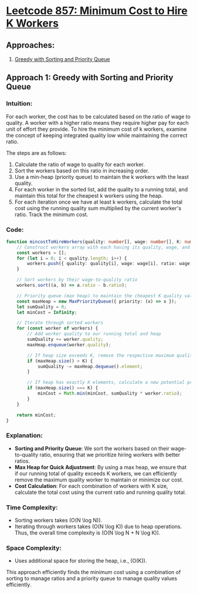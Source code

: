 # [Leetcode 857: Minimum Cost to Hire K Workers](https://leetcode.com/problems/minimum-cost-to-hire-k-workers/)

## Approaches:
1. [Greedy with Sorting and Priority Queue](#approach-1)
   
## Approach 1: Greedy with Sorting and Priority Queue

### Intuition:
For each worker, the cost has to be calculated based on the ratio of wage to quality. A worker with a higher ratio means they require higher pay for each unit of effort they provide. To hire the minimum cost of k workers, examine the concept of keeping integrated quality low while maintaining the correct ratio.

The steps are as follows:
1. Calculate the ratio of wage to quality for each worker.
2. Sort the workers based on this ratio in increasing order.
3. Use a min-heap (priority queue) to maintain the k workers with the least quality.
4. For each worker in the sorted list, add the quality to a running total, and maintain this total for the cheapest k workers using the heap.
5. For each iteration once we have at least k workers, calculate the total cost using the running quality sum multiplied by the current worker's ratio. Track the minimum cost.

### Code:
```typescript
function mincostToHireWorkers(quality: number[], wage: number[], K: number): number {
    // Construct workers array with each having its quality, wage, and wage/quality ratio
    const workers = [];
    for (let i = 0; i < quality.length; i++) {
        workers.push({ quality: quality[i], wage: wage[i], ratio: wage[i] / quality[i] });
    }

    // Sort workers by their wage-to-quality ratio
    workers.sort((a, b) => a.ratio - b.ratio);

    // Priority queue (max heap) to maintain the cheapest K quality values
    const maxHeap = new MaxPriorityQueue({ priority: (x) => x });
    let sumQuality = 0;
    let minCost = Infinity;

    // Iterate through sorted workers
    for (const worker of workers) {
        // Add worker quality to our running total and heap
        sumQuality += worker.quality;
        maxHeap.enqueue(worker.quality);

        // If heap size exceeds K, remove the respective maximum quality worker
        if (maxHeap.size() > K) {
            sumQuality -= maxHeap.dequeue().element;
        }

        // If heap has exactly K elements, calculate a new potential price
        if (maxHeap.size() === K) {
            minCost = Math.min(minCost, sumQuality * worker.ratio);
        }
    }

    return minCost;
}
```

### Explanation:
- **Sorting and Priority Queue**: We sort the workers based on their wage-to-quality ratio, ensuring that we prioritize hiring workers with better ratios.
- **Max Heap for Quick Adjustment**: By using a max heap, we ensure that if our running total of quality exceeds K workers, we can efficiently remove the maximum quality worker to maintain or minimize our cost.
- **Cost Calculation**: For each combination of workers with K size, calculate the total cost using the current ratio and running quality total.

### Time Complexity:
- Sorting workers takes \(O(N \log N)\).
- Iterating through workers takes \(O(N \log K)\) due to heap operations. Thus, the overall time complexity is \(O(N \log N + N \log K)\).

### Space Complexity:
- Uses additional space for storing the heap, i.e., \(O(K)\).

This approach efficiently finds the minimum cost using a combination of sorting to manage ratios and a priority queue to manage quality values efficiently.

